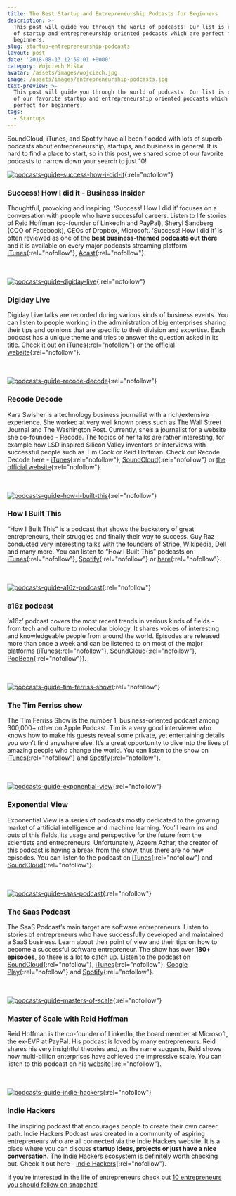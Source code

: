 ```yaml
---
title: The Best Startup and Entrepreneurship Podcasts for Beginners
description: >-
  This post will guide you through the world of podcasts! Our list is composed
  of startup and entrepreneurship oriented podcasts which are perfect for
  beginners.
slug: startup-entrepreneurship-podcasts
layout: post
date: '2018-08-13 12:59:01 +0000'
category: Wojciech Miśta
avatar: /assets/images/wojciech.jpg
image: /assets/images/entrepreneurship-podcasts.jpg
text-preview: >-
  This post will guide you through the world of podcasts. Our list is composed
  of our favorite startup and entrepreneurship oriented podcasts which are
  perfect for beginners.
tags:
  - Startups
---
```

SoundCloud, iTunes, and Spotify have all been flooded with lots of superb podcasts about entrepreneurship, startups, and business in general. It is hard to find a place to start, so in this post, we shared some of our favorite podcasts to narrow down your search to just 10! 

[![podcasts-guide-success-how-i-did-it](/assets/images/podcasts-guide-success-how-i-did-it.png)](https://www.acast.com/howididit){:rel="nofollow"}

### Success! How I did it - Business Insider

Thoughtful, provoking and inspiring. ‘Success! How I did it’ focuses on a conversation with people who have successful careers. Listen to life stories of Reid Hoffman (co-founder of LinkedIn and PayPal), Sheryl Sandberg (COO of Facebook), CEOs of Dropbox, Microsoft. ‘Success! How I did it’ is often reviewed as one of the **best business-themed podcasts out there** and it is available on every major podcasts streaming platform - [iTunes](https://itunes.apple.com/ca/podcast/success-how-i-did-it/id1205997729?mt=2){:rel="nofollow"}, [Acast](https://www.acast.com/howididit){:rel="nofollow"}.\
<br>
<br>

[![podcasts-guide-digiday-live](/assets/images/podcasts-guide-digiday-live.jpg)](https://digiday.com/series/digiday-live/){:rel="nofollow"}

### Digiday Live

Digiday Live talks are recorded during various kinds of business events. You can listen to people working in the administration of big enterprises sharing their tips and opinions that are specific to their division and expertise. Each podcast has a unique theme and tries to answer the question asked in its title. Check it out on [iTunes](https://itunes.apple.com/us/podcast/digiday-live/id1101905472?mt=2){:rel="nofollow"} or [the official website](https://digiday.com/series/digiday-live/){:rel="nofollow"}.\
<br>
<br>

[![podcasts-guide-recode-decode](/assets/images/podcasts-guide-recode-decode.jpg)](https://www.recode.net/podcasts){:rel="nofollow"}

### Recode Decode

Kara Swisher is a technology business journalist with a rich/extensive experience. She worked at very well known press such as The Wall Street Journal and The Washington Post. Currently, she’s a journalist for a website she co-founded - Recode. The topics of her talks are rather interesting, for example how LSD inspired Silicon Valley inventors or interviews with successful people such as Tim Cook or Reid Hoffman. Check out Recode Decode here - [iTunes](https://itunes.apple.com/us/podcast/recode-decode-hosted-by-kara-swisher/id1011668648?mt=2){:rel="nofollow"}, [SoundCloud](https://soundcloud.com/recode-decode){:rel="nofollow"} or [the official website](https://www.recode.net/podcasts){:rel="nofollow"}.\
<br>
<br>

[![podcasts-guide-how-i-built-this](/assets/images/podcasts-guide-how-i-built-this.png)](https://www.npr.org/podcasts/510313/how-i-built-this?t=1532348803372){:rel="nofollow"}

### How I Built This

“How I Built This” is a podcast that shows the backstory of great entrepreneurs, their struggles and finally their way to success. Guy Raz conducted very interesting talks with the founders of Stripe, Wikipedia, Dell and many more. You can listen to “How I Built This” podcasts on [iTunes](https://itunes.apple.com/us/podcast/how-i-built-this-with-guy-raz/id1150510297?mt=2){:rel="nofollow"}, [Spotify](https://open.spotify.com/show/6E709HRH7XaiZrMfgtNCun){:rel="nofollow"} or [here](https://www.npr.org/podcasts/510313/how-i-built-this?t=1532348803372){:rel="nofollow"}.\
<br>
<br>

[![podcasts-guide-a16z-podcast](/assets/images/podcasts-guide-a16z-podcast.jpg)](https://a16z.com/podcasts/){:rel="nofollow"}

### a16z podcast

‘a16z’ podcast covers the most recent trends in various kinds of fields - from tech and culture to molecular biology. It shares voices of interesting and knowledgeable people from around the world. Episodes are released more than once a week and can be listened to on most of the major platforms ([iTunes](https://itunes.apple.com/us/podcast/a16z/id842818711?mt=2){:rel="nofollow"}, [SoundCloud](https://soundcloud.com/a16z){:rel="nofollow"}, [PodBean](https://www.podbean.com/podcast-detail/wgm6k-2f361/a16z-Podcast){:rel="nofollow"}).\
<br>
<br>

[![podcasts-guide-tim-ferriss-show](/assets/images/podcasts-guide-the-tim-ferriss-show.jpg)](https://tim.blog/podcast/){:rel="nofollow"}

### The Tim Ferriss show

The Tim Ferriss Show is the number 1, business-oriented podcast among 300,000+ other on Apple Podcast. Tim is a very good interviewer who knows how to make his guests reveal some private, yet entertaining details you won’t find anywhere else. It’s a great opportunity to dive into the lives of amazing people who change the world. You can listen to the show on [iTunes](https://itunes.apple.com/us/podcast/the-tim-ferriss-show/id863897795?mt=2){:rel="nofollow"} and [Spotify](https://open.spotify.com/show/5qSUyCrk9KR69lEiXbjwXM){:rel="nofollow"}.\
<br>
<br>

[![podcasts-guide-exponential-view](/assets/images/podcasts-guide-exponential-view.jpg)](http://www.exponentialview.co/){:rel="nofollow"}

### Exponential View

Exponential View is a series of podcasts mostly dedicated to the growing market of artificial intelligence and machine learning. You’ll learn ins and outs of this fields, its usage and perspective for the future from the scientists and entrepreneurs. Unfortunately, Azeem Azhar, the creator of this podcast is having a break from the show, thus there are no new episodes. You can listen to the podcast on [iTunes](https://itunes.apple.com/us/podcast/exponential-view/id1172218725?mt=2){:rel="nofollow"} and [SoundCloud](http://www.soundcloud.com/exponentialview){:rel="nofollow"}.\
<br>
<br>

[![podcasts-guide-saas-podcast](/assets/images/podcasts-guide-saas-podcast.jpg)](https://saasclub.io/){:rel="nofollow"}

### The Saas Podcast

The SaaS Podcast’s main target are software entrepreneurs. Listen to stories of entrepreneurs who have successfully developed and maintained a SaaS business. Learn about their point of view and their tips on how to become a successful software entrepreneur. The show has over **180+ episodes**, so there is a lot to catch up. Listen to the podcast on [SoundCloud](https://soundcloud.com/conversionaid){:rel="nofollow"}, [iTunes](https://itunes.apple.com/us/podcast/saas-podcast-saas-startups-growth-hacking-entrepreneurship/id916927819?mt=2){:rel="nofollow"}, [Google Play](https://play.google.com/music/m/Ihsfcam52zxxnkfop5lfrjbban4?t=The_SaaS_Podcast_on_ConversionAid_-_SaaS_Startups_Growth_Hacking__Entrepreneurship){:rel="nofollow"} and [Spotify](https://open.spotify.com/show/0P2LhE0GAWvIsY4ChsgblC?si=4_ORsHMKQOqsi0GI-VNejg){:rel="nofollow"}.\
<br>
<br>

[![podcasts-guide-masters-of-scale](/assets/images/podcasts-guide-masters-of-scale.jpeg)](https://mastersofscale.com/){:rel="nofollow"}

### Master of Scale with Reid Hoffman

Reid Hoffman is the co-founder of LinkedIn, the board member at Microsoft, the ex-EVP at PayPal. His podcast is loved by many entrepreneurs. Reid shares his very insightful theories and, as the name suggests, Reid shows how multi-billion enterprises have achieved the impressive scale. You can listen to this podcast on his [website](https://mastersofscale.com/){:rel="nofollow"}.\
<br>
<br>

[![podcasts-guide-indie-hackers](/assets/images/podcasts-guide-indie-hackers.jpg)](https://www.indiehackers.com/){:rel="nofollow"}

### Indie Hackers

The inspiring podcast that encourages people to create their own career path. Indie Hackers Podcast was created in a community of aspiring entrepreneurs who are all connected via the Indie Hackers website. It is a place where you can discuss **startup ideas, projects or just have a nice conversation**. The Indie Hackers ecosystem is definitely worth checking out. Check it out here - [Indie Hackers](https://www.indiehackers.com/){:rel="nofollow"}.

If you’re interested in the life of entrepreneurs check out [10 entrepreneurs you should follow on snapchat!](https://naturaily.com/blog/entrepreneurs-snapchat)
